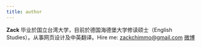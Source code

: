 ```yaml
---
title: author
---
```


**Zack** 毕业於国立台湾大学，目前於德国海德堡大学修读硕士（English Studies）。从事网页设计及中英翻译。Hire me: zackchimmo@gmail.com [微博](http://weibo.com/zacklive )
